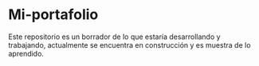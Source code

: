 # Mi-portafolio
Este repositorio es un borrador de lo que estaría desarrollando y trabajando, actualmente se encuentra en construcción y es muestra de lo aprendido.
